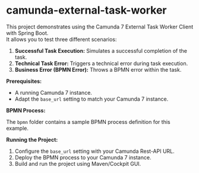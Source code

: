 # camunda-external-task-worker

This project demonstrates using the Camunda 7 External Task Worker Client with Spring Boot.  
It allows you to test three different scenarios:

1. **Successful Task Execution:** Simulates a successful completion of the task.
2. **Technical Task Error:** Triggers a technical error during task execution.
3. **Business Error (BPMN Error):** Throws a BPMN error within the task.

**Prerequisites:**

* A running Camunda 7 instance.
* Adapt the `base_url` setting to match your Camunda 7 instance.

**BPMN Process:**

The `bpmn` folder contains a sample BPMN process definition for this example.

**Running the Project:**

1. Configure the `base_url` setting with your Camunda Rest-API URL.
2. Deploy the BPMN process to your Camunda 7 instance.
3. Build and run the project using Maven/Cockpit GUI.

